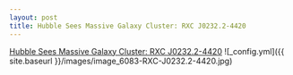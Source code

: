 ```yaml
---
layout: post
title: Hubble Sees Massive Galaxy Cluster: RXC J0232.2-4420
---
```


[Hubble Sees Massive Galaxy Cluster: RXC J0232.2-4420](http://www.sci-news.com/astronomy/hubble-galaxy-cluster-rxc-j0232-2-4420-06083.html)
![_config.yml]({{ site.baseurl }}/images/image_6083-RXC-J0232.2-4420.jpg)
